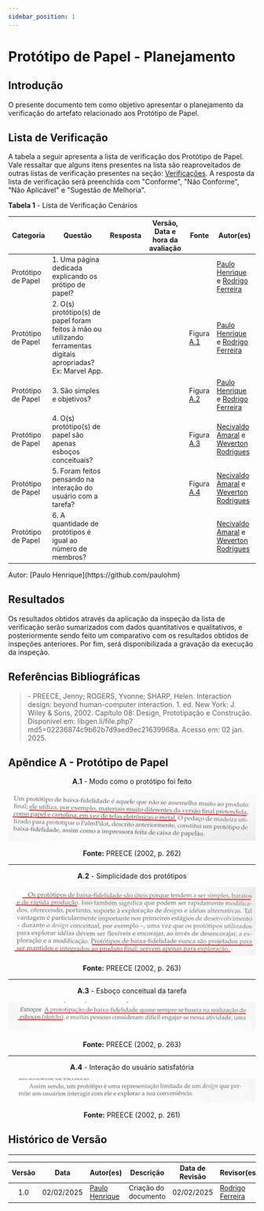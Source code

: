 ```yaml
---
sidebar_position: 1
---
```


# Protótipo de Papel - Planejamento

## Introdução

O presente documento tem como objetivo apresentar o planejamento da verificação do artefato relacionado aos Protótipo de Papel.

## Lista de Verificação

A tabela a seguir apresenta a lista de verificação dos Protótipo de Papel. Vale ressaltar que alguns itens presentes na lista são reaproveitados de outras listas de verificação presentes na seção: [Verificações](/docs/category/verificações). A resposta da lista de verificação será preenchida com "Conforme", "Não Conforme", "Não Aplicável" e "Sugestão de Melhoria". 

<p style={{ textAlign: 'center', fontSize: '18px' }}><b>Tabela 1</b> - Lista de Verificação Cenários</p>

| Categoria          | Questão | Resposta | Versão, Data e hora da avaliação | Fonte | Autor(es) |
|--------------------|---------|----------|----------------------------------|-------|-----------|
| Protótipo de Papel | 1. Uma página dedicada explicando os prótipo de papel?        |          |                                  |       | [Paulo Henrique](https://github.com/paulomh) e [Rodrigo Ferreira](https://github.com/rodwendrel) |
| Protótipo de Papel | 2. O(s) protótipo(s) de papel foram feitos à mão ou utilizando ferramentas digitais apropriadas? Ex: Marvel App.         |          |                                  | Figura [A.1](./prototipoPapel.md#apêndice-a---protótipo-de-papel) | [Paulo Henrique](https://github.com/paulomh) e [Rodrigo Ferreira](https://github.com/rodwendrel) |
| Protótipo de Papel | 3. São simples e objetivos?         |          |                                  | Figura [A.2](./prototipoPapel.md#apêndice-a---protótipo-de-papel) | [Paulo Henrique](https://github.com/paulomh) e [Rodrigo Ferreira](https://github.com/rodwendrel) |
| Protótipo de Papel | 4. O(s) protótipo(s) de papel são apenas esboços conceituais?         |          |                                  | Figura [A.3](./prototipoPapel.md#apêndice-a---protótipo-de-papel) | [Necivaldo Amaral](https://github.com/junioramaral22) e [Weverton Rodrigues](https://github.com/vevetin) |
| Protótipo de Papel | 5. Foram feitos pensando na interação do usuário com a tarefa?        |          |                                  | Figura [A.4](./prototipoPapel.md#apêndice-a---protótipo-de-papel) | [Necivaldo Amaral](https://github.com/junioramaral22) e [Weverton Rodrigues](https://github.com/vevetin) |
| Protótipo de Papel | 6. A quantidade de protótipos é igual ao número de membros?        |          |                                  |       | [Necivaldo Amaral](https://github.com/junioramaral22) e [Weverton Rodrigues](https://github.com/vevetin) |


<p style={{ textAlign: 'center', fontSize: '17px' }}>Autor: [Paulo Henrique](https://github.com/paulohm) </p>

## Resultados

Os resultados obtidos através da aplicação da inspeção da lista de verificação serão sumarizados com dados quantitativos e qualitativos, e posteriormente sendo feito um comparativo com os resultados obtidos de inspeções anteriores. Por fim, será disponibilizada a gravação da execução da inspeção.

## Referências Bibliográficas

> \- PREECE, Jenny; ROGERS, Yvonne; SHARP, Helen. Interaction design: beyond human-computer interaction. 1. ed. New York: J. Wiley & Sons, 2002. Capítulo 08: Design, Prototipação e Construção. Disponível em: libgen.li/file.php?md5=02236874c9b62b7d9aed9ec21639968a. Acesso em: 02 jan. 2025.

## Apêndice A - Protótipo de Papel

<center>

<p style={{ textAlign: 'center', fontSize: '18px' }}><b>A.1</b> - Modo como o protótipo foi feito</p>

![prototipo papel](../../assets/q2PrototipoPapel.png)

<p style={{ textAlign: 'center', fontSize: '18px' }}><b>Fonte:</b> PREECE (2002, p. 262)</p>

</center>

---

<center>

<p style={{ textAlign: 'center', fontSize: '18px' }}><b>A.2</b> - Simplicidade dos protótipos</p>

![prototipo papel](../../assets/q3PrototipoPapel.png)

<p style={{ textAlign: 'center', fontSize: '18px' }}><b>Fonte:</b> PREECE (2002, p. 263)</p>

</center>

---

<center>

<p style={{ textAlign: 'center', fontSize: '18px' }}><b>A.3</b> - Esboço conceitual da tarefa</p>

![prototipo papel](../../assets/q4PrototipoPapel.png)

<p style={{ textAlign: 'center', fontSize: '18px' }}><b>Fonte:</b> PREECE (2002, p. 263)</p>

</center>

---

<center>

<p style={{ textAlign: 'center', fontSize: '18px' }}><b>A.4</b> - Interação do usuário satisfatória</p>

![prototipo papel](../../assets/q5PrototipoPapel.png)

<p style={{ textAlign: 'center', fontSize: '18px' }}><b>Fonte:</b> PREECE (2002, p. 261)</p>

</center>


## Histórico de Versão
---
| Versão | Data | Autor(es) | Descrição | Data de Revisão | Revisor(es) |
|:---:|:---:|---|---|:---:|---|
| 1.0 | 02/02/2025 | [Paulo Henrique](https://github.com/paulomh) | Criação do documento | 02/02/2025 | [Rodrigo Ferreira](https://github.com/rodwendrel)|